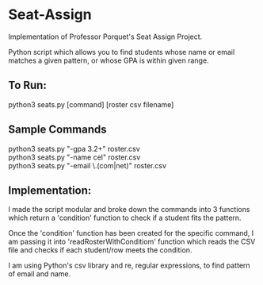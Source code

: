 # Seat-Assign


Implementation of Professor Porquet's Seat Assign Project.

Python script which allows you to find students whose name or email matches a given pattern, or whose GPA is within given range.

## To Run:
python3 seats.py [command] [roster csv filename]

## Sample Commands
python3 seats.py "-gpa 3.2+" roster.csv  
python3 seats.py "-name cel" roster.csv  
python3 seats.py "-email \\.(com|net)" roster.csv  

## Implementation:
I made the script modular and broke down the commands into 3 functions which return a 'condition' function to check if a student fits the pattern. 

Once the 'condition' function has been created for the specific command, I am passing it into 'readRosterWithConditiom' function which reads the CSV file and checks if each student/row meets the condition. 

I am using Python's csv library and re, regular expressions, to find pattern of email and name.

